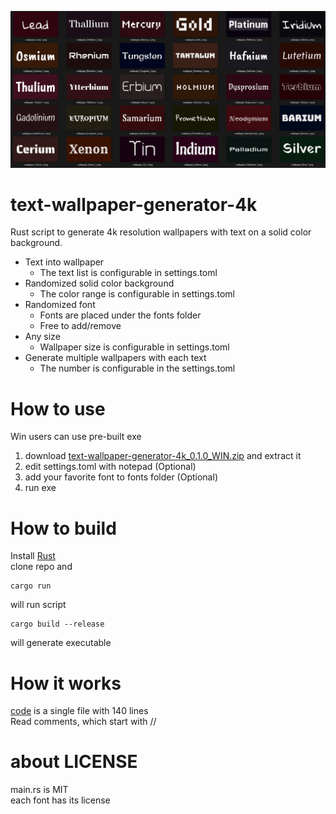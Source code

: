 ![Preview](./preview.png)

# text-wallpaper-generator-4k 
Rust script to generate 4k resolution wallpapers with text on a solid color background.
* Text into wallpaper
  * The text list is configurable in settings.toml
* Randomized solid color background
  * The color range is configurable in settings.toml
* Randomized font
  * Fonts are placed under the fonts folder
  * Free to add/remove
* Any size
  * Wallpaper size is configurable in settings.toml
* Generate multiple wallpapers with each text
  * The number is configurable in the settings.toml

# How to use
Win users can use pre-built exe
1. download [text-wallpaper-generator-4k_0.1.0_WIN.zip](https://github.com/hiroa-inami/text-wallpaper-generator-4k/releases/download/0.1.0/text-wallpaper-generator-4k_0.1.0_WIN.zip
) and extract it
2. edit settings.toml with notepad (Optional)
3. add your favorite font to fonts folder (Optional)
4. run exe


# How to build
Install [Rust](https://www.rust-lang.org/tools/install)  
clone repo and 
```
cargo run
```
will run script 

```
cargo build --release
```
will generate executable 
# How it works
[code](https://github.com/hiroa-inami/text-wallpaper-generator-4k/blob/main/src/main.rs) is a single file with 140 lines  
Read comments, which start with //

# about LICENSE
main.rs is MIT  
each font has its license
